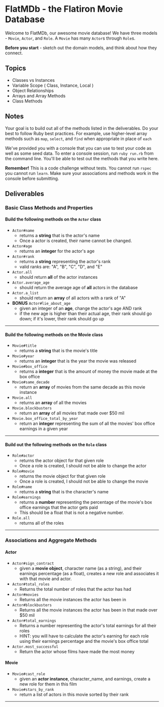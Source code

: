 # FlatMDb - the Flatiron Movie Database

Welcome to FlatMDb, our awesome movie database! We have three models - `Movie`, `Actor`, and `Role`. A `Movie` has many `Actor`s through `Role`s.

**Before you start** - sketch out the domain models, and think about how they connect.

## Topics

- Classes vs Instances
- Variable Scope ( Class, Instance, Local )
- Object Relationships
- Arrays and Array Methods
- Class Methods

## Notes

Your goal is to build out all of the methods listed in the deliverables. Do your best to follow Ruby best practices. For example, use higher-level array methods such as `map`, `select`, and `find` when appropriate in place of `each`

We've provided you with a console that you can use to test your code as well as some seed data. To enter a console session, run `ruby run.rb` from the command line. You'll be able to test out the methods that you write here.

**Remember!** This is a code challenge without tests. You cannot run `rspec` you cannot run `learn`. Make sure your associations and methods work in the console before submitting.

## Deliverables

### Basic Class Methods and Properties

#### Build the following methods on the `Actor` class

- `Actor#name`
  - returns a **string** that is the actor's name
  - Once a actor is created, their name cannot be changed.
- `Actor#age`
  - returns an **integer** for the actor's age
- `Actor#rank`
  - returns a **string** representing the actor's rank
  - valid ranks are: "A", "B", "C", "D", and "E"
- `Actor.all`
  - should return **all** of the actor instances
- `Actor.average_age`
  - should return the average age of **all** actors in the database
- `Actor.a_list`
  - should return an **array** of all actors with a rank of "A"
- **BONUS** `Actor#lie_about_age`
  - given an integer of an **age**, change the actor's age AND rank 
  - if the new age is higher than their actual age, their rank should go down; if it's lower, their rank should go up

---

#### Build the following methods on the Movie class

- `Movie#title`
  - returns a **string** that is the movie's title
- `Movie#year`
  - returns an **integer** that is the year the movie was released
- `Movie#box_office`
  - returns a **integer** that is the amount of money the movie made at the box office
- `Movie#same_decade`
  - return an **array** of movies from the same decade as this movie instance
- `Movie.all`
  - returns an **array** of all the movies
- `Movie.blockbusters`
  - return an **array** of all movies that made over $50 mil
- `Movie.box_office_total_by_year`
  - return an **integer** representing the sum of all the movies' box office earnings in a given year

---

#### Build out the following methods on the `Role` class

- `Role#actor`
  - returns the actor object for that given role
  - Once a role is created, I should not be able to change the actor
- `Role#movie`
  - returns the movie object for that given role
  - Once a role is created, I should not be able to change the movie
- `Role#name`
  - returns a **string** that is the character's name
- `Role#earnings`
  - returns a **number** representing the percentage of the movie's box office earnings that the actor gets paid
  - This should be a float that is not a negative number.
- `Role.all`
  - returns all of the roles

---

### Associations and Aggregate Methods

#### Actor

- `Actor#sign_contract`
  - given a **movie object**, character name (as a string), and their earnings percentage (as a float), creates a new role and associates it with that movie and actor.
- `Actor#total_roles`
  - Returns the total number of roles that the actor has had
- `Actor#movies`
  - Returns all the movie instances the actor has been in
- `Actor#blockbusters`
  - Returns all the movie instances the actor has been in that made over $50 mil
- `Actor#total_earnings`
  - Returns a number representing the actor's total earnings for all their roles
  - HINT: you will have to calculate the actor's earning for each role using their earnings percentage and the movie's box office total
- `Actor.most_successful`
  - Return the actor whose films have made the most money

#### Movie

- `Movie#cast_role`
  - given an **actor instance**, character_name, and earnings, create a new role for them in this film
- `Movie#stars_by_rank`
  - return a list of actors in this movie sorted by their rank

---

